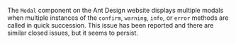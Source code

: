 The `Modal` component on the Ant Design website displays multiple modals when multiple instances of the `confirm`, `warning`, `info`, or `error` methods are called in quick succession. This issue has been reported and there are similar closed issues, but it seems to persist.
